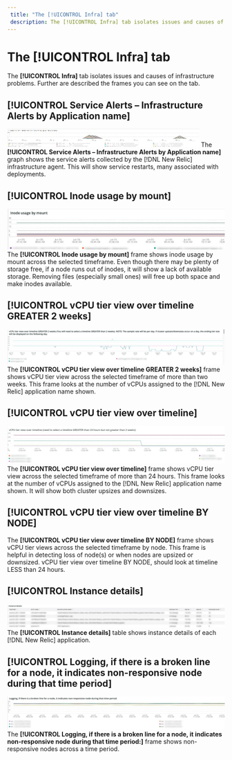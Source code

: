 ```yaml
---
 title: "The [!UICONTROL Infra] tab"
 description: The [!UICONTROL Infra] tab isolates issues and causes of infrastructure problems.
---
```


# The [!UICONTROL Infra] tab

The **[!UICONTROL Infra]** tab isolates issues and causes of infrastructure problems. Further are described the frames you can see on the tab.

## [!UICONTROL Service Alerts – Infrastructure Alerts by Application name]

![Service alerts](../../assets/tools/observation-for-adobe-commerce/service-alerts.jpg)
The **[!UICONTROL Service Alerts – Infrastructure Alerts by Application name]** graph shows the service alerts collected by the [!DNL New Relic] infrastructure agent. This will show service restarts, many associated with deployments.

## [!UICONTROL Inode usage by mount]

![Inode usage by mount](../../assets/tools/observation-for-adobe-commerce/inode-usage-mount.jpg)
The **[!UICONTROL Inode usage by mount]** frame shows inode usage by mount across the selected timeframe. Even though there may be plenty of storage free, if a node runs out of inodes, it will show a lack of available storage. Removing files (especially small ones) will free up both space and make inodes available.

## [!UICONTROL vCPU tier view over timeline GREATER 2 weeks]

![vCPU tier view over timeline GREATER 2 weeks](../../assets/tools/observation-for-adobe-commerce/vCPU-tier.jpg)
The **[!UICONTROL vCPU tier view over timeline GREATER 2 weeks]** frame shows vCPU tier view across the selected timeframe of more than two weeks. This frame looks at the number of vCPUs assigned to the [!DNL New Relic] application name shown.

## [!UICONTROL vCPU tier view over timeline]

![vCPU tier view over timeline](../../assets/tools/observation-for-adobe-commerce/vcpu-tier-24.jpg)
The **[!UICONTROL vCPU tier view over timeline]** frame shows vCPU tier view across the selected timeframe of more than 24 hours. This frame looks at the number of vCPUs assigned to the [!DNL New Relic] application name shown. It will show both cluster upsizes and downsizes.

## [!UICONTROL vCPU tier view over timeline BY NODE]

The **[!UICONTROL vCPU tier view over timeline BY NODE]** frame shows vCPU tier views across the selected timeframe by node. This frame is helpful in detecting loss of node(s) or when nodes are upsized or downsized.
vCPU tier view over timeline BY NODE, should look at timeline LESS than 24 hours.

## [!UICONTROL Instance details]

![Instance details](../../assets/tools/observation-for-adobe-commerce/instance-details.jpg)
The **[!UICONTROL Instance details]** table shows instance details of each [!DNL New Relic] application.

## [!UICONTROL Logging, if there is a broken line for a node, it indicates non-responsive node during that time period]

![non-responsive-node](../../assets/tools/observation-for-adobe-commerce/non-responsive-node.jpg)
The **[!UICONTROL Logging, if there is a broken line for a node, it indicates non-responsive node during that time period:]** frame shows non-responsive nodes across a time period.
